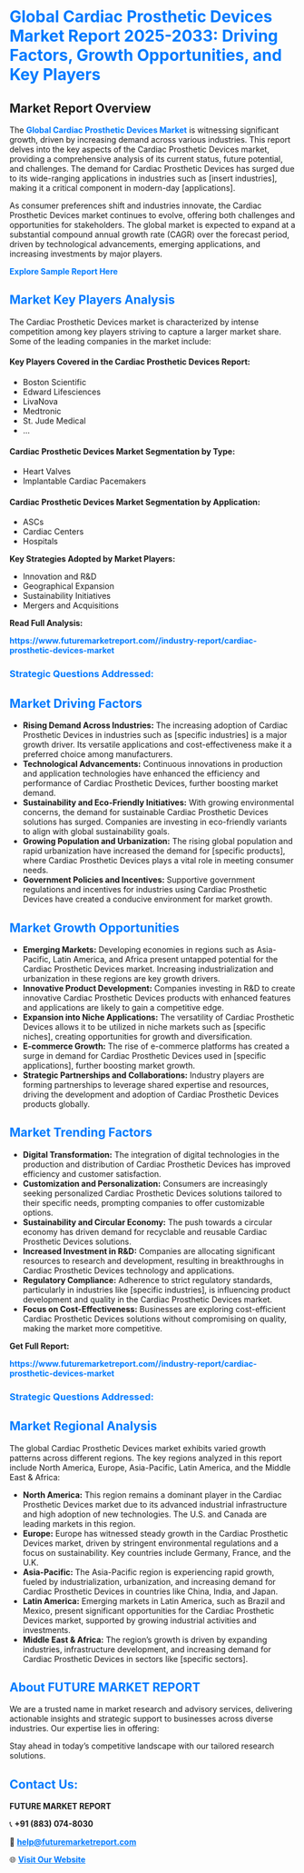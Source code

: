 <h1 style="color: #007BFF;">Global Cardiac Prosthetic Devices Market Report 2025-2033: Driving Factors, Growth Opportunities, and Key Players</h1>

<section id="overview">
<h2>Market Report Overview</h2>
<p>The <a href="https://www.futuremarketreport.com//industry-report/cardiac-prosthetic-devices-market" style="color: #007BFF; text-decoration: none;"><strong>Global Cardiac Prosthetic Devices Market</strong></a> is witnessing significant growth, driven by increasing demand across various industries. This report delves into the key aspects of the Cardiac Prosthetic Devices market, providing a comprehensive analysis of its current status, future potential, and challenges. The demand for Cardiac Prosthetic Devices has surged due to its wide-ranging applications in industries such as [insert industries], making it a critical component in modern-day [applications].</p>
<p>As consumer preferences shift and industries innovate, the Cardiac Prosthetic Devices market continues to evolve, offering both challenges and opportunities for stakeholders. The global market is expected to expand at a substantial compound annual growth rate (CAGR) over the forecast period, driven by technological advancements, emerging applications, and increasing investments by major players.</p>
</section>

<section id="overview">
<p><a href="https://www.futuremarketreport.com//request-sample/reportId=64109" style="color: #007BFF; text-decoration: none;"><strong>Explore Sample Report Here</strong></a></p>
</section>

<section id="key-players">
<h2 style="color: #007BFF;">Market Key Players Analysis</h2>
<p>The Cardiac Prosthetic Devices market is characterized by intense competition among key players striving to capture a larger market share. Some of the leading companies in the market include:</p>
<h4>Key Players Covered in the Cardiac Prosthetic Devices Report:</h4>
<ul><li>Boston Scientific</li><li>Edward Lifesciences</li><li>LivaNova</li><li>Medtronic</li><li>St. Jude Medical</li><li>...</li></ul>
<h4>Cardiac Prosthetic Devices Market Segmentation by Type:</h4>
<ul><li>Heart Valves</li><li>Implantable Cardiac Pacemakers</li></ul>

<h4>Cardiac Prosthetic Devices Market Segmentation by Application:</h4>
<ul><li>ASCs</li><li>Cardiac Centers</li><li>Hospitals</li></ul>
<p><strong>Key Strategies Adopted by Market Players:</strong></p>
<ul>
<li>Innovation and R&D</li>
<li>Geographical Expansion</li>
<li>Sustainability Initiatives</li>
<li>Mergers and Acquisitions</li>
</ul>
</section>

<section>
<p><strong>Read Full Analysis: </strong></p><a href="https://www.futuremarketreport.com//industry-report/cardiac-prosthetic-devices-market" style="color: #007BFF; text-decoration: none;"><strong>https://www.futuremarketreport.com//industry-report/cardiac-prosthetic-devices-market</strong></a>
<h3 style="color: #007BFF;">Strategic Questions Addressed:</h3>
</section>

<section id="driving-factors">
<h2 style="color: #007BFF;">Market Driving Factors</h2>
<ul>
<li><strong>Rising Demand Across Industries:</strong> The increasing adoption of Cardiac Prosthetic Devices in industries such as [specific industries] is a major growth driver. Its versatile applications and cost-effectiveness make it a preferred choice among manufacturers.</li>
<li><strong>Technological Advancements:</strong> Continuous innovations in production and application technologies have enhanced the efficiency and performance of Cardiac Prosthetic Devices, further boosting market demand.</li>
<li><strong>Sustainability and Eco-Friendly Initiatives:</strong> With growing environmental concerns, the demand for sustainable Cardiac Prosthetic Devices solutions has surged. Companies are investing in eco-friendly variants to align with global sustainability goals.</li>
<li><strong>Growing Population and Urbanization:</strong> The rising global population and rapid urbanization have increased the demand for [specific products], where Cardiac Prosthetic Devices plays a vital role in meeting consumer needs.</li>
<li><strong>Government Policies and Incentives:</strong> Supportive government regulations and incentives for industries using Cardiac Prosthetic Devices have created a conducive environment for market growth.</li>
</ul>
</section>

<section id="growth-opportunities">
<h2 style="color: #007BFF;">Market Growth Opportunities</h2>
<ul>
<li><strong>Emerging Markets:</strong> Developing economies in regions such as Asia-Pacific, Latin America, and Africa present untapped potential for the Cardiac Prosthetic Devices market. Increasing industrialization and urbanization in these regions are key growth drivers.</li>
<li><strong>Innovative Product Development:</strong> Companies investing in R&D to create innovative Cardiac Prosthetic Devices products with enhanced features and applications are likely to gain a competitive edge.</li>
<li><strong>Expansion into Niche Applications:</strong> The versatility of Cardiac Prosthetic Devices allows it to be utilized in niche markets such as [specific niches], creating opportunities for growth and diversification.</li>
<li><strong>E-commerce Growth:</strong> The rise of e-commerce platforms has created a surge in demand for Cardiac Prosthetic Devices used in [specific applications], further boosting market growth.</li>
<li><strong>Strategic Partnerships and Collaborations:</strong> Industry players are forming partnerships to leverage shared expertise and resources, driving the development and adoption of Cardiac Prosthetic Devices products globally.</li>
</ul>
</section>

<section id="trending-factors">
<h2 style="color: #007BFF;">Market Trending Factors</h2>
<ul>
<li><strong>Digital Transformation:</strong> The integration of digital technologies in the production and distribution of Cardiac Prosthetic Devices has improved efficiency and customer satisfaction.</li>
<li><strong>Customization and Personalization:</strong> Consumers are increasingly seeking personalized Cardiac Prosthetic Devices solutions tailored to their specific needs, prompting companies to offer customizable options.</li>
<li><strong>Sustainability and Circular Economy:</strong> The push towards a circular economy has driven demand for recyclable and reusable Cardiac Prosthetic Devices solutions.</li>
<li><strong>Increased Investment in R&D:</strong> Companies are allocating significant resources to research and development, resulting in breakthroughs in Cardiac Prosthetic Devices technology and applications.</li>
<li><strong>Regulatory Compliance:</strong> Adherence to strict regulatory standards, particularly in industries like [specific industries], is influencing product development and quality in the Cardiac Prosthetic Devices market.</li>
<li><strong>Focus on Cost-Effectiveness:</strong> Businesses are exploring cost-efficient Cardiac Prosthetic Devices solutions without compromising on quality, making the market more competitive.</li>
</ul>
</section>

<section>
<p><strong>Get Full Report: </strong></p><a href="https://www.futuremarketreport.com//industry-report/cardiac-prosthetic-devices-market" style="color: #007BFF; text-decoration: none;"><strong>https://www.futuremarketreport.com//industry-report/cardiac-prosthetic-devices-market</strong></a>
<h3 style="color: #007BFF;">Strategic Questions Addressed:</h3>
</section>


<section id="regional-analysis">
<h2 style="color: #007BFF;">Market Regional Analysis</h2>
<p>The global Cardiac Prosthetic Devices market exhibits varied growth patterns across different regions. The key regions analyzed in this report include North America, Europe, Asia-Pacific, Latin America, and the Middle East & Africa:</p>
<ul>
<li><strong>North America:</strong> This region remains a dominant player in the Cardiac Prosthetic Devices market due to its advanced industrial infrastructure and high adoption of new technologies. The U.S. and Canada are leading markets in this region.</li>
<li><strong>Europe:</strong> Europe has witnessed steady growth in the Cardiac Prosthetic Devices market, driven by stringent environmental regulations and a focus on sustainability. Key countries include Germany, France, and the U.K.</li>
<li><strong>Asia-Pacific:</strong> The Asia-Pacific region is experiencing rapid growth, fueled by industrialization, urbanization, and increasing demand for Cardiac Prosthetic Devices in countries like China, India, and Japan.</li>
<li><strong>Latin America:</strong> Emerging markets in Latin America, such as Brazil and Mexico, present significant opportunities for the Cardiac Prosthetic Devices market, supported by growing industrial activities and investments.</li>
<li><strong>Middle East & Africa:</strong> The region’s growth is driven by expanding industries, infrastructure development, and increasing demand for Cardiac Prosthetic Devices in sectors like [specific sectors].</li>
</ul>
</section>

<footer>
<h2 style="color: #007BFF;">About FUTURE MARKET REPORT</h2>
<p>We are a trusted name in market research and advisory services, delivering actionable insights and strategic support to businesses across diverse industries. Our expertise lies in offering:</p>

<p>Stay ahead in today’s competitive landscape with our tailored research solutions.</p>

<h2 style="color: #007BFF;">Contact Us:</h2>
<p><strong>FUTURE MARKET REPORT</strong></p>
<p>📞 <strong>+91 (883) 074-8030</strong></p>
<p>📧 <strong><a href="mailto:help@futuremarketreport.com" style="color: #007BFF;">help@futuremarketreport.com</a></strong></p>
<p>🌐 <strong><a href="https://www.futuremarketreport.com/" style="color: #007BFF;">Visit Our Website</a></strong></p>
</footer>